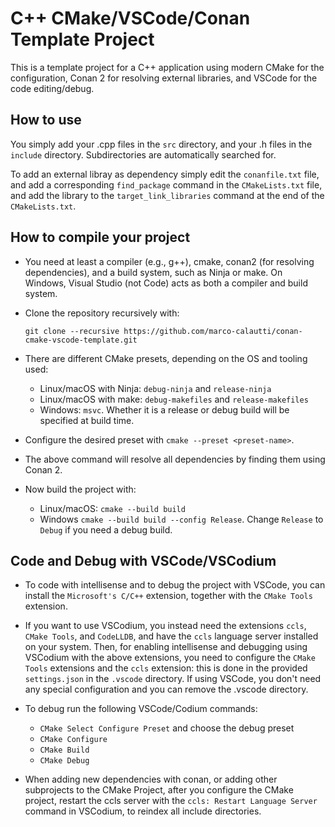 # C++ CMake/VSCode/Conan Template Project

This is a template project for a C++ application using modern CMake for the configuration, Conan 2 for resolving external libraries, and VSCode for the code editing/debug.

## How to use
You simply add your .cpp files in the `src` directory, and your .h files in the `include` directory. Subdirectories are automatically searched for.

To add an external libray as dependency simply edit the `conanfile.txt` file, and add a corresponding `find_package` command in the `CMakeLists.txt` file, and add the library to the `target_link_libraries` command at the end of the `CMakeLists.txt`.

## How to compile your project

- You need at least a compiler (e.g., g++), cmake, conan2 (for resolving dependencies), and a build system, such as Ninja or make. On Windows, Visual Studio (not Code) acts as both a compiler and build system.

- Clone the repository recursively with:

     `git clone --recursive https://github.com/marco-calautti/conan-cmake-vscode-template.git`

- There are different CMake presets, depending on the OS and tooling used:
    - Linux/macOS with Ninja: `debug-ninja` and `release-ninja` 
    - Linux/macOS with make: `debug-makefiles` and `release-makefiles`
    - Windows: `msvc`. Whether it is a release or debug build will be specified at build time.

- Configure the desired preset with `cmake --preset <preset-name>`.

- The above command will resolve all dependencies by finding them using Conan 2.

- Now build the project with:
    - Linux/macOS: `cmake --build build`
    - Windows `cmake --build build --config Release`. Change `Release` to `Debug` if you need a debug build.

## Code and Debug with VSCode/VSCodium

- To code with intellisense and to debug the project with VSCode, you can install the `Microsoft's C/C++` extension, together with the `CMake Tools` extension.

- If you want to use VSCodium, you instead need the extensions `ccls`, `CMake Tools`, and `CodeLLDB`, and have the `ccls` language server installed on your system. Then, for enabling intellisense and debugging using VSCodium with the above extensions, you need to configure the `CMake Tools` extensions and the `ccls` extension: this is done in the provided `settings.json` in the `.vscode` directory. If using VSCode, you don't need any special configuration and you can remove the .vscode directory.

- To debug run the following VSCode/Codium commands:
    - `CMake Select Configure Preset` and choose the debug preset
    - `CMake Configure`
    - `CMake Build`
    - `CMake Debug`

- When adding new dependencies with conan, or adding other subprojects to the CMake Project, after you configure the CMake project, restart the ccls server with the `ccls: Restart Language Server` command in VSCodium, to reindex all include directories.